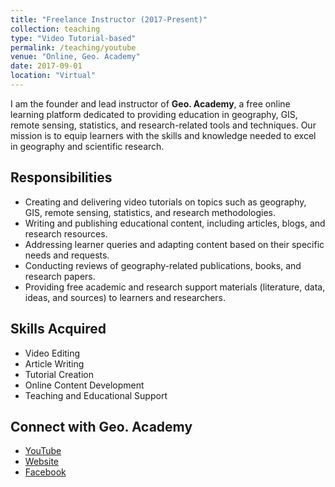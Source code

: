 ```yaml
---
title: "Freelance Instructor (2017-Present)"
collection: teaching
type: "Video Tutorial-based"
permalink: /teaching/youtube
venue: "Online, Geo. Academy"
date: 2017-09-01
location: "Virtual"
---
```

I am the founder and lead instructor of **Geo. Academy**, a free online learning platform dedicated to providing education in geography, GIS, remote sensing, statistics, and research-related tools and techniques. Our mission is to equip learners with the skills and knowledge needed to excel in geography and scientific research.

## Responsibilities
- Creating and delivering video tutorials on topics such as geography, GIS, remote sensing, statistics, and research methodologies.
- Writing and publishing educational content, including articles, blogs, and research resources.
- Addressing learner queries and adapting content based on their specific needs and requests.
- Conducting reviews of geography-related publications, books, and research papers.
- Providing free academic and research support materials (literature, data, ideas, and sources) to learners and researchers.

## Skills Acquired
- Video Editing
- Article Writing
- Tutorial Creation
- Online Content Development
- Teaching and Educational Support

## Connect with Geo. Academy
- [YouTube](https://www.youtube.com/@GeoAcademy)
- [Website](https://geoacademy001.blogspot.com/)
- [Facebook](https://www.facebook.com/groups/geo.academy001/)
